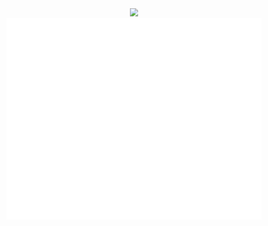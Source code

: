 <div align="center">
	<a href="https://app.hackthebox.com/profile/23872">
		<img src="https://www.hackthebox.com/badge/image/23872">
	</a>
	<br>
	<a href="https://github.com/sebastianpc">
		<img src="https://github.com/sebastianpc/sebastianpc/raw/master/header.svg" width="800" height="400">
	</a>
	<br>
</div>
